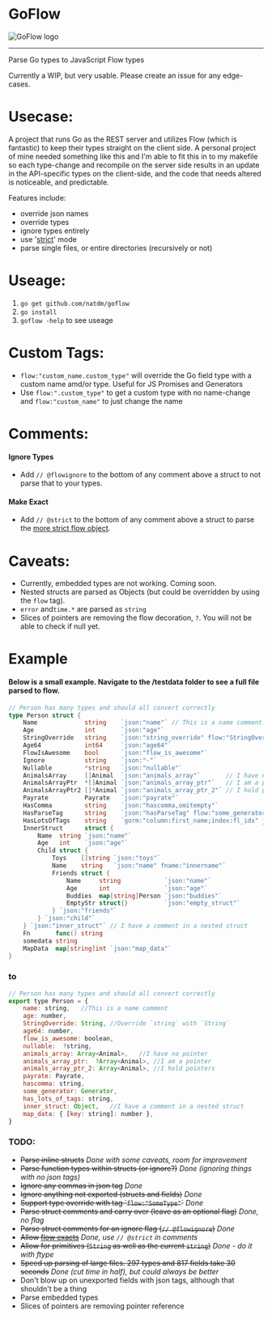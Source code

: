 # GoFlow
![GoFlow logo](https://s3-us-west-1.amazonaws.com/goflow-files/goflow_resize.png "GoFlow Logo 1")
___

Parse Go types to JavaScript Flow types

Currently a WIP, but very usable. Please create an issue for any edge-cases.

# Usecase:
A project that runs Go as the REST server and utilizes Flow (which is fantastic) to keep their types 
straight on the client side. A personal project of mine needed something like this and I'm able to fit 
this in to my makefile so each type-change and recompile on the server side results in an update in the 
API-specific types on the client-side, and the code that needs altered is noticeable, and predictable.


Features include:
* override json names
* override types
* ignore types entirely
* use '[strict](https://flowtype.org/docs/objects.html#exact-object-types)' mode
* parse single files, or entire directories (recursively or not)

# Useage:
1. `go get github.com/natdm/goflow`
2. `go install`
3. `goflow -help` to see useage

# Custom Tags:
* `flow:"custom_name.custom_type"` will override the Go field type with a custom name amd/or type. Useful for JS Promises and Generators
* Use `flow:".custom_type"` to get a custom type with no name-change and `flow:"custom_name"` to just change the name

# Comments:
#### Ignore Types
* Add `// @flowignore` to the bottom of any comment above a struct to not parse that to your types.
#### Make Exact
* Add `// @strict` to the bottom of any comment above a struct to parse the [more strict flow object](https://flowtype.org/docs/objects.html#exact-object-types). 

# Caveats:
* Currently, embedded types are not working. Coming soon.
* Nested structs are parsed as Objects (but could be overridden by using the `flow` tag).
* `error` and`time.*` are parsed as `string`
* Slices of pointers are removing the flow decoration, `?`. You will not be able to check if null yet.

# Example
#### Below is a small example. Navigate to the /testdata folder to see a full file parsed to flow.

```go
// Person has many types and should all convert correctly
type Person struct {
	Name             string    `json:"name"` // This is a name comment
	Age              int       `json:"age"`
	StringOverride   string    `json:"string_override" flow:"StringOverride.String"` // Override `string` with `String`
	Age64            int64     `json:"age64"`
	FlowIsAwesome    bool      `json:"flow_is_awesome"`
	Ignore           string    `json:"-"`
	Nullable         *string   `json:"nullable"`
	AnimalsArray     []Animal  `json:"animals_array"`       // I have no pointer
	AnimalsArrayPtr  *[]Animal `json:"animals_array_ptr"`   // I am a pointer
	AnimalsArrayPtr2 []*Animal `json:"animals_array_ptr_2"` // I hold pointers
	Payrate          Payrate   `json:"payrate"`
	HasComma         string    `json:"hascomma,omitempty"`
	HasParseTag      string    `json:"hasParseTag" flow:"some_generator.Generator"`
	HasLotsOfTags    string    `gorm:"column:first_name;index:fl_idx" json:"has_lots_of_tags"`
	InnerStruct      struct {
		Name  string `json:"name"`
		Age   int    `json:"age"`
		Child struct {
			Toys    []string `json:"toys"`
			Name    string   `json:"name" fname:"innername"`
			Friends struct {
				Name     string            `json:"name"`
				Age      int               `json:"age"`
				Buddies  map[string]Person `json:"buddies"`
				EmptyStr struct{}          `json:"empty_struct"`
			} `json:"friends"`
		} `json:"child"`
	} `json:"inner_struct"` // I have a comment in a nested struct
	Fn       func() string
	somedata string
	MapData  map[string]int `json:"map_data"`
}
```

### to


```js
// Person has many types and should all convert correctly
export type Person = {
	name: string,	//This is a name comment
	age: number,
	StringOverride: String,	//Override `string` with `String`
	age64: number,
	flow_is_awesome: boolean,
	nullable:  ?string,
	animals_array: Array<Animal>,	//I have no pointer
	animals_array_ptr:  ?Array<Animal>,	//I am a pointer
	animals_array_ptr_2: Array<Animal>,	//I hold pointers
	payrate: Payrate,
	hascomma: string,
	some_generator: Generator,
	has_lots_of_tags: string,
	inner_struct: Object,	//I have a comment in a nested struct
	map_data: { [key: string]: number },
}
```

### TODO:
- ~~Parse inline structs~~ *Done with some caveats, room for improvement*
- ~~Parse function types within structs (or ignore?)~~ *Done (ignoring things with no json tags)*
- ~~Ignore any commas in json tag~~ *Done*
- ~~Ignore anything not exported (structs and fields)~~ *Done*
- ~~Support type override with tag \``flow:"SomeType"`\`~~ *Done*
- ~~Parse struct comments and carry over (leave as an optional flag)~~ *Done, no flag*
- ~~Parse struct comments for an ignore flag (`// @flowignore`)~~ *Done*
- ~~Allow [flow exacts](https://flowtype.org/docs/objects.html#exact-object-types)~~ *Done, use `// @strict` in comments*
- ~~Allow for primitives (`String` as well as the current `string`)~~ *Done - do it with ftype*
- ~~Speed up parsing of large files. 297 types and 817 fields take 30 seconds~~ *Done (cut time in half), but could always be better*
- Don't blow up on unexported fields with json tags, although that shouldn't be a thing
- Parse embedded types
- Slices of pointers are removing pointer reference